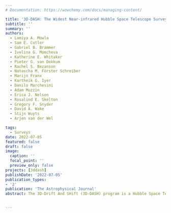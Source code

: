 ```yaml
---
# Documentation: https://wowchemy.com/docs/managing-content/

title: '3D-DASH: The Widest Near-infrared Hubble Space Telescope Survey'
subtitle: ''
summary: ''
authors:
  - Lamiya A. Mowla
  - Sam E. Cutler
  - Gabriel B. Brammer
  - Ivelina G. Momcheva
  - Katherine E. Whitaker
  - Pieter G. van Dokkum
  - Rachel S. Bezanson
  - Natascha M. Förster Schreiber
  - Marijn Franx
  - Kartheik G. Iyer
  - Danilo Marchesini
  - Adam Muzzin
  - Erica J. Nelson
  - Rosalind E. Skelton
  - Gregory F. Snyder
  - David A. Wake
  - Stijn Wuyts
  - Arjen van der Wel

tags:
  - Surveys
date: 2022-07-05
featured: false
draft: false
image:
  caption: ''
  focal_point: ''
  preview_only: false
projects: [3ddash]
publishDate: '2022-07-05'
publication_types:
- '2'
publication: 'The Astrophysical Journal'
abstract: The 3D-Drift And SHift (3D-DASH) program is a Hubble Space Telescope (HST) WFC3 F160W imaging and G141 grism survey of the equatorial COSMOS field. 3D-DASH extends the legacy of HST near-infrared imaging and spectroscopy to degree-scale swaths of the sky, enabling the identification and study of distant galaxies (z>2) that are rare or in short-lived phases of galaxy evolution at rest-frame optical wavelengths. Furthermore, when combined with existing ACS/F814W imaging, the program facilitates spatially resolved studies of the stellar populations and dust content of intermediate redshift (0.5<z<2) galaxies. Here we present the reduced F160W imaging mosaic available to the community. Observed with the efficient DASH technique, the mosaic comprises 1256 individual WFC3 pointings, corresponding to an area of 1.35 sq. deg. (1.43 sq. deg. in 1912 when including archival data). The median 5σ point-source limit in H_F160W is 24.74±0.20 mag. We also provide a point-spread function (PSF) generator tool to determine the PSF at any location within the 3D-DASH footprint. 3D-DASH is the widest HST/WFC3 imaging survey in the F160W filter to date, increasing the existing extragalactic survey area in the near-infrared at HST resolution by an order of magnitude.


---
```

